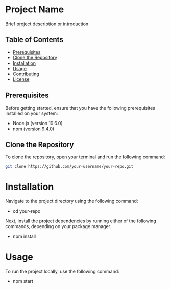 # Project Name

Brief project description or introduction.

## Table of Contents

- [Prerequisites](#prerequisites)
- [Clone the Repository](#clone-the-repository)
- [Installation](#installation)
- [Usage](#usage)
- [Contributing](#contributing)
- [License](#license)

## Prerequisites

Before getting started, ensure that you have the following prerequisites installed on your system:

- Node.js (version 19.6.0)
- npm (version 9.4.0)

## Clone the Repository

To clone the repository, open your terminal and run the following command:

```bash
git clone https://github.com/your-username/your-repo.git

``````

# Installation
Navigate to the project directory using the following command:

- cd your-repo

Next, install the project dependencies by running either of the following commands, depending on your package manager:

- npm install


# Usage

To run the project locally, use the following command:

- npm start





